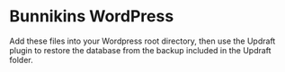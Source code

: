 # Bunnikins WordPress

Add these files into your Wordpress root directory, then use the Updraft plugin to restore the database from the backup included in the Updraft folder.

